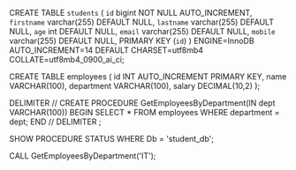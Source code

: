 CREATE TABLE `students` (
`id` bigint NOT NULL AUTO_INCREMENT,
`firstname` varchar(255) DEFAULT NULL,
`lastname` varchar(255) DEFAULT NULL,
`age` int DEFAULT NULL,
`email` varchar(255) DEFAULT NULL,
`mobile` varchar(255) DEFAULT NULL,
PRIMARY KEY (`id`)
) ENGINE=InnoDB AUTO_INCREMENT=14 DEFAULT CHARSET=utf8mb4 COLLATE=utf8mb4_0900_ai_ci;


CREATE TABLE employees (
id INT AUTO_INCREMENT PRIMARY KEY,
name VARCHAR(100),
department VARCHAR(100),
salary DECIMAL(10,2)
);


DELIMITER //
CREATE PROCEDURE GetEmployeesByDepartment(IN dept VARCHAR(100))
BEGIN
SELECT * FROM employees WHERE department = dept;
END //
DELIMITER ;


SHOW PROCEDURE STATUS WHERE Db = 'student_db';

CALL GetEmployeesByDepartment('IT');
